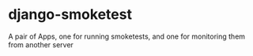 django-smoketest
================

A pair of Apps, one for running smoketests, and one for monitoring them from another server
